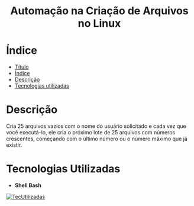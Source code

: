 <h1 align="center"> Automação na Criação de Arquivos no Linux </h1>

# Índice 

* [Título](#Título)
* [Índice](#índice)
* [Descrição](#descrição-do-projeto)
* [Tecnologias utilizadas](#tecnologias-utilizadas)

# Descrição

Cria 25 arquivos vazios com o nome do usuário solicitado e cada vez que você executá-lo, ele cria o próximo lote de 25 arquivos com números crescentes, começando com o último número ou o número máximo que já existir.
 
# Tecnologias Utilizadas
* **Shell Bash**

[![TecUtilizadas](https://skillicons.dev/icons?i=bash)](https://skillicons.dev)
